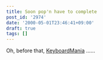 ```yaml
---
title: Soon pop'n have to complete
post_id: '2974'
date: '2000-05-01T23:46:41+09:00'
draft: true
tags: []
---
```


Oh, before that, [KeyboardMania](/km-iik) ......
